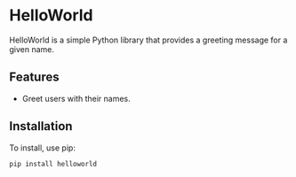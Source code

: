 # HelloWorld

HelloWorld is a simple Python library that provides a greeting message for a given name.

## Features

- Greet users with their names.

## Installation

To install, use pip:

```bash
pip install helloworld
